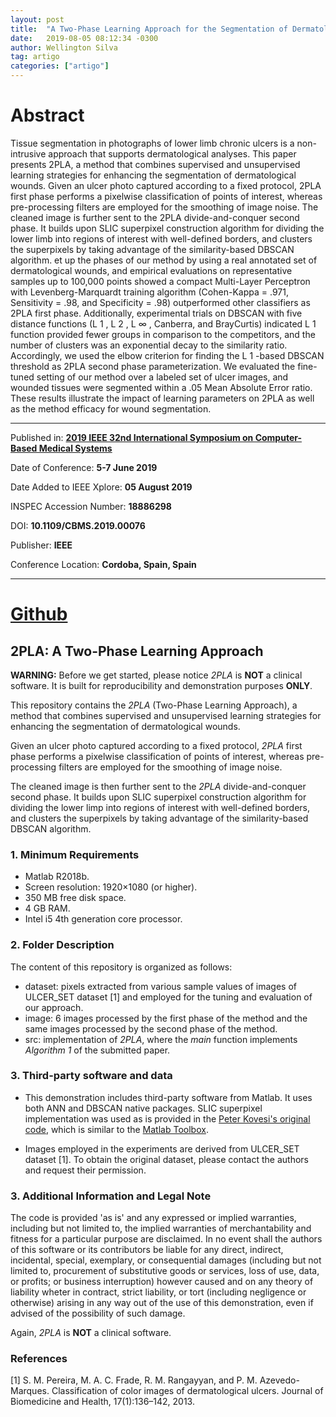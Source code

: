 ```yaml
---
layout: post
title:  "A Two-Phase Learning Approach for the Segmentation of Dermatological Wounds"
date:   2019-08-05 08:12:34 -0300
author: Wellington Silva
tag: artigo
categories: ["artigo"]
---
```


# Abstract
Tissue segmentation in photographs of lower limb chronic ulcers is a non-intrusive approach that supports dermatological analyses. 
This paper presents 2PLA, a method that combines supervised and unsupervised learning strategies for enhancing the segmentation of dermatological wounds. 
Given an ulcer photo captured according to a fixed protocol, 2PLA first phase performs a pixelwise classification of points of interest, whereas pre-processing filters are employed for the smoothing of image noise. 
The cleaned image is further sent to the 2PLA divide-and-conquer second phase. 
It builds upon SLIC superpixel construction algorithm for dividing the lower limb into regions of interest with well-defined borders, and clusters the superpixels by taking advantage of the similarity-based DBSCAN algorithm. 
et up the phases of our method by using a real annotated set of dermatological wounds, and empirical evaluations on representative samples up to 100,000 points showed a compact Multi-Layer Perceptron with Levenberg-Marquardt training algorithm (Cohen-Kappa = .971, Sensitivity = .98, and Specificity = .98) outperformed other classifiers as 2PLA first phase. 
Additionally, experimental trials on DBSCAN with five distance functions (L 1 , L 2 , L ∞ , Canberra, and BrayCurtis) indicated L 1 function provided fewer groups in comparison to the competitors, and the number of clusters was an exponential decay to the similarity ratio.
Accordingly, we used the elbow criterion for finding the L 1 -based DBSCAN threshold as 2PLA second phase parameterization. 
We evaluated the fine-tuned setting of our method over a labeled set of ulcer images, and wounded tissues were segmented within a .05 Mean Absolute Error ratio. These results illustrate the impact of learning parameters on 2PLA as well as the method efficacy for wound segmentation.

---

Published in: [**2019 IEEE 32nd International Symposium on Computer-Based Medical Systems**](https://ieeexplore.ieee.org/document/8787493/citations?tabFilter=papers)

Date of Conference: **5-7 June 2019**

Date Added to IEEE Xplore: **05 August 2019**

INSPEC Accession Number: **18886298**

DOI: **10.1109/CBMS.2019.00076**

Publisher: **IEEE**

Conference Location: **Cordoba, Spain, Spain**

---

#  [Github](https://github.com/sswellington/2PLA) 

## 2PLA: A Two-Phase Learning Approach

**WARNING:** Before we get started, please notice *2PLA* is **NOT** a clinical software. It is built for reproducibility and demonstration purposes **ONLY**.

This repository contains the *2PLA* (Two-Phase Learning Approach), a method that combines supervised and unsupervised learning strategies for enhancing the segmentation of dermatological wounds.

Given an ulcer photo captured according to a fixed protocol, *2PLA* first phase performs a pixelwise classification of points of interest, whereas pre-processing filters are employed for the smoothing of image noise.

The cleaned image is then further sent to the *2PLA* divide-and-conquer second phase. It builds upon SLIC superpixel construction algorithm for dividing the lower limp into regions of interest with well-defined borders, and clusters the superpixels by taking advantage of the similarity-based DBSCAN algorithm.

### 1. Minimum Requirements

* Matlab R2018b.
* Screen resolution: 1920×1080 (or higher).
* 350 MB free disk space.
* 4 GB RAM.
* Intel i5 4th generation core processor.

### 2. Folder Description

The content of this repository is organized as follows:

* dataset: pixels extracted from various sample values of images of ULCER_SET dataset [1] and employed for the tuning and evaluation of our approach.
* image: 6 images processed by the first phase of the method and the same images processed by the second phase of the method.
* src: implementation of *2PLA*, where the *main* function implements *Algorithm 1* of the submitted paper. 

### 3. Third-party software and data

* This demonstration includes third-party software from Matlab. It uses both ANN and DBSCAN native packages. SLIC superpixel implementation was used as is provided in the [Peter Kovesi's original code](https://www.peterkovesi.com/matlabfns/index.html), which is similar to the [Matlab Toolbox](https://www.mathworks.com/help/images/ref/superpixels.html).

* Images employed in the experiments are derived from ULCER_SET dataset [1]. To obtain the original dataset, please contact the authors and request their permission.

### 3. Additional Information and Legal Note

The code is provided 'as is' and any expressed or implied warranties, including but not limited to, the implied warranties of merchantability and fitness for a particular purpose are disclaimed. In no event shall the authors of this software or its contributors be liable for any direct, indirect, incidental, special, exemplary, or consequential damages (including but not limited to, procurement of substitutive goods or services, loss of use, data, or profits; or business interruption) however caused and on any theory of liability wheter in contract, strict liability, or tort (including negligence or otherwise) arising in any way out of the use of this demonstration, even if advised of the possibility of such damage.

Again, *2PLA* is **NOT** a clinical software.

### References

[1] S. M. Pereira, M. A. C. Frade, R. M. Rangayyan, and P. M. Azevedo-Marques. Classification of color images of dermatological ulcers. Journal of Biomedicine and Health, 17(1):136–142, 2013.
